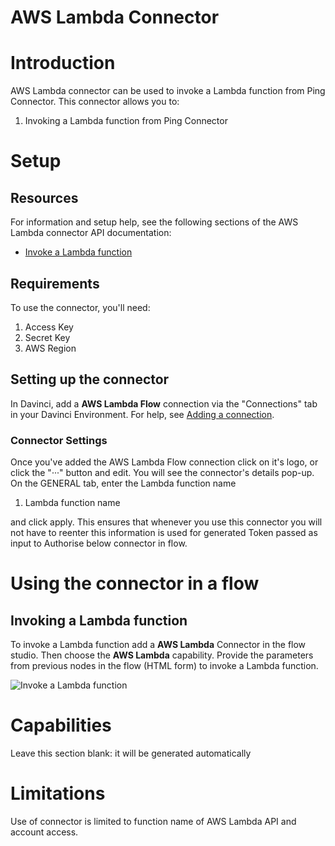 # AWS Lambda Connector

# Introduction

AWS Lambda connector can be used to invoke a Lambda function from Ping Connector. This connector allows you to:

1. Invoking a Lambda function from Ping Connector

# Setup

## Resources

For information and setup help, see the following sections of the AWS Lambda connector API documentation:

- [Invoke a Lambda function](https://docs.aws.amazon.com/lambda/latest/dg/API_Reference.html)

## Requirements

To use the connector, you'll need:

1. Access Key
2. Secret Key
3. AWS Region

## Setting up the connector

In Davinci, add a **AWS Lambda Flow** connection via the "Connections" tab in your Davinci Environment. For help, see [Adding a connection](https://docs.google.com/document/d/1Sc9tD5tn9dl79qOWup0k3eKk5hrNVI8lZPAdm8loeiA/edit#).

### Connector Settings

Once you've added the AWS Lambda Flow connection click on it's logo, or click the "···" button and edit. You will see the connector's details pop-up. On the GENERAL tab, enter the Lambda function name

1. Lambda function name

and click apply. This ensures that whenever you use this connector you will not have to reenter this information is used for generated Token passed as input to Authorise below connector in flow.

# Using the connector in a flow

## Invoking a Lambda function

To invoke a Lambda function add a **AWS Lambda** Connector in the flow studio. Then choose the **AWS Lambda** capability. Provide the parameters from previous nodes in the flow (HTML form) to invoke a Lambda function.

![Invoke a Lambda function](../assets/InvokeLambda.PNG)

# Capabilities

Leave this section blank: it will be generated automatically

# Limitations

Use of connector is limited to function name of AWS Lambda API and account access.
